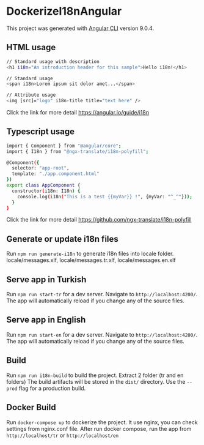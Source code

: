 # DockerizeI18nAngular

This project was generated with [Angular CLI](https://github.com/angular/angular-cli) version 9.0.4.

## HTML usage

```sh
// Standard usage with description
<h1 i18n="An introduction header for this sample">Hello i18n!</h1>

// Standard usage
<span i18n>Lorem ipsum sit dolor amet...</span>

// Attribute usage
<img [src]="logo" i18n-title title="text here" />
```
Click the link for more detail https://angular.io/guide/i18n

## Typescript usage

```sh
import { Component } from "@angular/core";
import { I18n } from "@ngx-translate/i18n-polyfill";

@Component({
  selector: "app-root",
  template: "./app.component.html"
})
export class AppComponent {
  constructor(i18n: I18n) {
    console.log(i18n("This is a test {{myVar}} !", {myVar: "^_^"}));
  }
}
```

Click the link for more detail https://github.com/ngx-translate/i18n-polyfill

## Generate or update i18n files

Run `npm run generate-i18n` to generate i18n files into locale folder. locale/messages.xlf, locale/messages.tr.xlf, locale/messages.en.xlf

## Serve app in Turkish

Run `npm run start-tr` for a dev server. Navigate to `http://localhost:4200/`. The app will automatically reload if you change any of the source files.

## Serve app in English

Run `npm run start-en` for a dev server. Navigate to `http://localhost:4200/`. The app will automatically reload if you change any of the source files.

## Build

Run `npm run i18n-build` to build the project. Extract 2 folder (tr and en folders) The build artifacts will be stored in the `dist/` directory. Use the `--prod` flag for a production build.

## Docker Build

Run `docker-compose up` to dockerize the project. It use nginx, you can check settings from nginx.conf file.
After run docker compose, run the app from `http://localhost/tr` or `http://localhost/en` 


